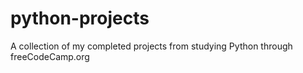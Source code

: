 # python-projects
A collection of my completed projects from studying Python through freeCodeCamp.org
